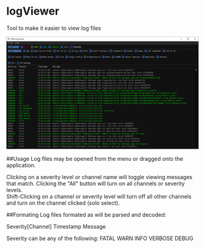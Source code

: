 # logViewer
Tool to make it easier to view log files

![log viwer image](images/image.png)


##Usage
Log files may be opened from the menu or dragged onto the application.  

Clicking on a severity level or channel name will toggle viewing messages that match.  Clicking the "All" button will turn on all channels or severity levels.  
Shift-Clicking on a channel or severity level will turn off all other channels and turn on the channel clicked (solo select).  


##Formating 
Log files formated as will be parsed and decoded: 

Severity[Channel] Timestamp Message

Severity can be any of the following:
FATAL
WARN
INFO
VERBOSE
DEBUG
